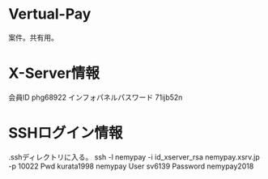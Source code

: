 # Vertual-Pay
案件。共有用。
# X-Server情報
会員ID
phg68922
インフォパネルパスワード 
71ijb52n
# SSHログイン情報
.sshディレクトリに入る。
ssh -l nemypay -i id_xserver_rsa nemypay.xsrv.jp -p 10022
Pwd kurata1998
nemypay
User sv6139
Password nemypay2018
